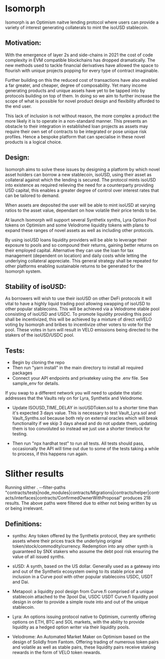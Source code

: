# Isomorph

Isomorph is an Optimism naitve lending protocol where users can provide a variety of interest generating collaterals to mint the isoUSD stablecoin.

## Motivation:

With the emergence of layer 2s and side-chains  in 2021 the cost of code complexity in EVM compatible blockchains has dropped dramatically. The new methods used to tackle financial derivatives have allowed the space to flourish with unique projects popping for every type of contract imaginable. 

Further building on this the reduced cost of transactions have also enabled a far greater, and cheaper, degree of composability. Yet many income generating products and unique assets have yet to be tapped into by protocols building on top of them. In doing so we aim to further increase the scope of what is possible for novel product design and flexibility afforded to the end user. 

This lack of inclusion is not without reason, the more complex a product the more likely it is to operate in a non-standard manner. This presents an obstacle to their integration in established loan projects as assets may require their own set of contracts to be integrated or pose unique risk profiles. 
Hence a bespoke platform that can specialise in these novel products is a logical choice.

## Design:

Isomorph aims to solve these issues by designing a platform by which novel asset holders can borrow a new stablecoin, isoUSD, using their asset as collateral against which the lending is secured. The protocol mints isoUSD into existence as required relieving the need for a counterparty providing USD capital, this enables a greater degree of control over interest rates that can be tailored to demand. 

When assets are deposited the user will be able to mint isoUSD at varying ratios to the asset value, dependant on how volatile their price tends to be. 

At launch Isomorph will support several Synthetix synths, Lyra Option Pool tokens on Optimism and some Velodrome liquidity tokens with plans to expand these ranges of novel assets as well as including other protocols.

 By using isoUSD loans liquidity providers will be able to leverage their exposure to pools and so compound their returns, gaining better returns on their employed capital. Alternative they can use the loan for tax management (dependent on location) and daily costs while letting the underlying collateral appreciate. This general strategy shall be repeated for other platforms enabling sustainable returns to be generated for the Isomorph system. 

## Stability of isoUSD:

As borrowers will wish to use their isoUSD on other DeFi protocols it will vital to have a highly liquid trading pool allowing swapping of isoUSD to other popular stablecoins. This will be achieved via a Velodrome stable pool consisting of isoUSD and USDC. To promote liquidity providing this pool shall be incentivized, this will be achieved by a mixture of direct veVELO voting by Isomorph and bribes to incentivize other voters to vote for the pool. These votes in turn will result in VELO emissions being directed to the stakers of the isoUSD/USDC pool. 

## Tests:

- Begin by cloning the repo
- Then run "yarn install" in the main directory to install all required packages
- Connect your API endpoints and privatekey using the .env file. See sample_env for details.

If you swap to a different network you will need to update the static addresses that the Vaults rely on for Lyra, Synthetix and Velodrome. 

- Update ISOUSD_TIME_DELAY in isoUSDToken.sol to a shorter time than it's expected 3 days value.  This is necessary to test Vault_Lyra.sol and Vault_Synths.sol because both rely on external oracles which will break functionality if we skip 3 days ahead and do not update them, updating them is too convoluted so instead we just use a shorter timelock for testing.

- Then run "npx hardhat test" to run all tests. All tests should pass, occasionally the API will time out due to some of the tests taking a while to process, if this happens run again.

# Slither results
Running slither . --filter-paths "contracts/tests|node_modules|contracts/Migrations|contracts/helper|contracts/interfaces|contracts/ConfirmedOwnerWithProposal"
produces 218 results. The above paths were filtered due to either not being written by us or being irrelevant. 



## Definitions:

- synths: Any token offered by the Synthetix protocol, they are synthetic assets where their prices track the underlying original token/stock/commodity/currency. Redemption into any other synth is guaranteed by  SNX stakers who assume the debt pool risk ensuring the value of all issued synths. 

- sUSD:  A synth, based on the US dollar. Generally used as a gateway into and out of the Synthetix ecosystem owing to its stable price and inclusion in a Curve pool with other popular stablecoins USDC, USDT and Dai.

- Metapool: a liquidity pool design from Curve.fi comprised of a unique stablecoin attached to the 3pool Dai, USDC USDT Curve.fi liquidity pool design in order to provide a simple route into and out of the unique stablecoin. 

- Lyra: An options issuing protocol native to Optimism, currently offering options on ETH, BTC and SOL markets, with the ability to provide liquidity as a hedged option writer via their liquidity pools.

- Velodrome: An Automated Market Maker on Optimism based on the design of Solidly from Fantom. Offering trading of numerous token pairs and volatile as well as stable pairs, these liquidity pairs receive staking rewards in the form of VELO token rewards.  



